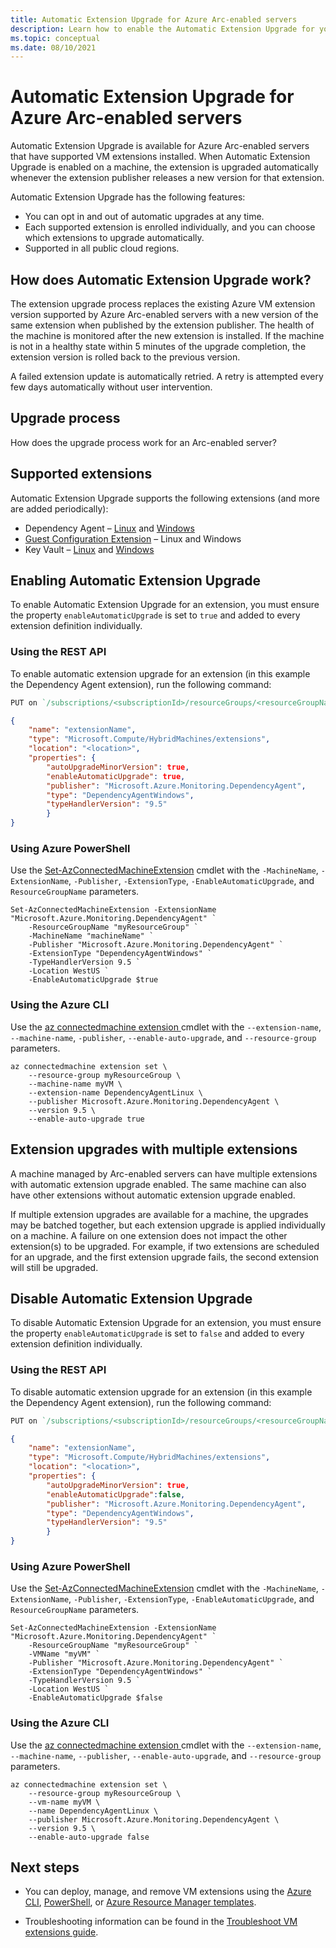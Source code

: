 ```yaml
---
title: Automatic Extension Upgrade for Azure Arc-enabled servers
description: Learn how to enable the Automatic Extension Upgrade for your Azure Arc-enabled servers.
ms.topic: conceptual
ms.date: 08/10/2021
---
```


# Automatic Extension Upgrade for Azure Arc-enabled servers

Automatic Extension Upgrade is available for Azure Arc-enabled servers that have supported VM extensions installed. When Automatic Extension Upgrade is enabled on a machine, the extension is upgraded automatically whenever the extension publisher releases a new version for that extension.

 Automatic Extension Upgrade has the following features:

- You can opt in and out of automatic upgrades at any time.
- Each supported extension is enrolled individually, and you can choose which extensions to upgrade automatically.
- Supported in all public cloud regions.

## How does Automatic Extension Upgrade work?

The extension upgrade process replaces the existing Azure VM extension version supported by Azure Arc-enabled servers with a new version of the same extension when published by the extension publisher. The health of the machine is monitored after the new extension is installed. If the machine is not in a healthy state within 5 minutes of the upgrade completion, the extension version is rolled back to the previous version.

A failed extension update is automatically retried. A retry is attempted every few days automatically without user intervention.

## Upgrade process

How does the upgrade process work for an Arc-enabled server?

## Supported extensions

Automatic Extension Upgrade supports the following extensions (and more are added periodically):

- Dependency Agent – [Linux](../../virtual-machines/extensions/agent-dependency-linux.md) and [Windows](../../virtual-machines/extensions/agent-dependency-windows.md)
- [Guest Configuration Extension](../../virtual-machines/extensions/guest-configuration.md) – Linux and Windows
- Key Vault – [Linux](../../virtual-machines/extensions/key-vault-linux.md) and [Windows](../../virtual-machines/extensions/key-vault-windows.md)

## Enabling Automatic Extension Upgrade

To enable Automatic Extension Upgrade for an extension, you must ensure the property `enableAutomaticUpgrade` is set to `true` and added to every extension definition individually.

### Using the REST API

To enable automatic extension upgrade for an extension (in this example the Dependency Agent extension), run the following command:

```rest
PUT on `/subscriptions/<subscriptionId>/resourceGroups/<resourceGroupName>/providers/Microsoft.HybridCompute/machines/<machineName>/extensions/<extensionName>?api-version=2019-12-01`
```

```json
{    
    "name": "extensionName",
    "type": "Microsoft.Compute/HybridMachines/extensions",
    "location": "<location>",
    "properties": {
        "autoUpgradeMinorVersion": true,
        "enableAutomaticUpgrade": true, 
        "publisher": "Microsoft.Azure.Monitoring.DependencyAgent",
        "type": "DependencyAgentWindows",
        "typeHandlerVersion": "9.5"
        }
}
```

### Using Azure PowerShell

Use the [Set-AzConnectedMachineExtension](/powershell/module/az.connectedmachine/new-azconnectedmachineextension) cmdlet with the `-MachineName`, `-ExtensionName`, `-Publisher`, `-ExtensionType`, `-EnableAutomaticUpgrade`, and `ResourceGroupName` parameters.

```azurepowershell
Set-AzConnectedMachineExtension -ExtensionName "Microsoft.Azure.Monitoring.DependencyAgent" `
    -ResourceGroupName "myResourceGroup" `
    -MachineName "machineName" `
    -Publisher "Microsoft.Azure.Monitoring.DependencyAgent" `
    -ExtensionType "DependencyAgentWindows" `
    -TypeHandlerVersion 9.5 `
    -Location WestUS `
    -EnableAutomaticUpgrade $true
```

### Using the Azure CLI

Use the [az connectedmachine extension ](/cli/azure/connectedmachine/extension) cmdlet with the `--extension-name`, `--machine-name`, `-publisher`, `--enable-auto-upgrade`, and `--resource-group` parameters.

```azurecli
az connectedmachine extension set \
    --resource-group myResourceGroup \
    --machine-name myVM \
    --extension-name DependencyAgentLinux \
    --publisher Microsoft.Azure.Monitoring.DependencyAgent \
    --version 9.5 \
    --enable-auto-upgrade true
```

## Extension upgrades with multiple extensions

A machine managed by Arc-enabled servers can have multiple extensions with automatic extension upgrade enabled. The same machine can also have other extensions without automatic extension upgrade enabled.  

If multiple extension upgrades are available for a machine, the upgrades may be batched together, but each extension upgrade is applied individually on a machine. A failure on one extension does not impact the other extension(s) to be upgraded. For example, if two extensions are scheduled for an upgrade, and the first extension upgrade fails, the second extension will still be upgraded.

## Disable Automatic Extension Upgrade

To disable Automatic Extension Upgrade for an extension, you must ensure the property `enableAutomaticUpgrade` is set to `false` and added to every extension definition individually.

### Using the REST API

To disable automatic extension upgrade for an extension (in this example the Dependency Agent extension), run the following command:

```rest
PUT on `/subscriptions/<subscriptionId>/resourceGroups/<resourceGroupName>/providers/Microsoft.HybridCompute/machines/<machineName>/extensions/<extensionName>?api-version=2019-12-01`
```

```json
{    
    "name": "extensionName",
    "type": "Microsoft.Compute/HybridMachines/extensions",
    "location": "<location>",
    "properties": {
        "autoUpgradeMinorVersion": true,
        "enableAutomaticUpgrade":false, 
        "publisher": "Microsoft.Azure.Monitoring.DependencyAgent",
        "type": "DependencyAgentWindows",
        "typeHandlerVersion": "9.5"
        }
}
```

### Using Azure PowerShell

Use the [Set-AzConnectedMachineExtension](/powershell/module/az.connectedmachine/new-azconnectedmachineextension) cmdlet with the `-MachineName`, `-ExtensionName`, `-Publisher`, `-ExtensionType`, `-EnableAutomaticUpgrade`, and `ResourceGroupName` parameters.

```azurepowershell
Set-AzConnectedMachineExtension -ExtensionName "Microsoft.Azure.Monitoring.DependencyAgent" `
    -ResourceGroupName "myResourceGroup" `
    -VMName "myVM" `
    -Publisher "Microsoft.Azure.Monitoring.DependencyAgent" `
    -ExtensionType "DependencyAgentWindows" `
    -TypeHandlerVersion 9.5 `
    -Location WestUS `
    -EnableAutomaticUpgrade $false
```

### Using the Azure CLI

Use the [az connectedmachine extension ](/cli/azure/connectedmachine/extension) cmdlet with the `--extension-name`, `--machine-name`, `--publisher`, `--enable-auto-upgrade`, and `--resource-group` parameters.

```azurecli
az connectedmachine extension set \
    --resource-group myResourceGroup \
    --vm-name myVM \
    --name DependencyAgentLinux \
    --publisher Microsoft.Azure.Monitoring.DependencyAgent \
    --version 9.5 \
    --enable-auto-upgrade false
```

## Next steps

- You can deploy, manage, and remove VM extensions using the [Azure CLI](manage-vm-extensions-cli.md), [PowerShell](manage-vm-extensions-powershell.md), or [Azure Resource Manager templates](manage-vm-extensions-template.md).

- Troubleshooting information can be found in the [Troubleshoot VM extensions guide](troubleshoot-vm-extensions.md).